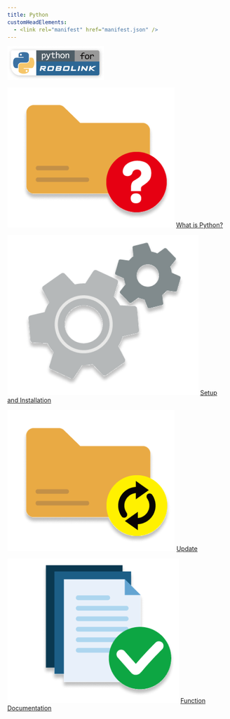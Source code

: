 ```yaml
---
title: Python
customHeadElements:
  - <link rel="manifest" href="manifest.json" />
---
```


<div className='level2_main_image'>

  <img src="/img/CDE/Python-logo.png" width="220px"/>

</div>

<div className='column_2_images'>

<div className='level_image_column'>

  [![What is Python?](/img/CDE/what-is-icon.png)](/docs/CoDroneEDU/Python/page1/)
  [What is Python?](/docs/CoDroneEDU/Python/page1/)  

  [![Setup and Installation](/img/CDE/set-up.png)](/docs/CoDroneEDU/Python/page2/)
  [Setup and Installation](/docs/CoDroneEDU/Python/page2/)

</div>

</div>

<div className='column_2_images'>

<div className='level_image_column'>

  [![Update](/img/CDE/python-update-icon.png)](/docs/CoDroneEDU/Python/page3/)
  [Update](/docs/CoDroneEDU/Python/page3/)

  [![Function Documentation](/img/CDE/doc-app.png)](/docs/CoDroneEDU/Python/page4/)
  [Function<br />Documentation](/docs/CoDroneEDU/Python/page4/)


</div>

</div>
